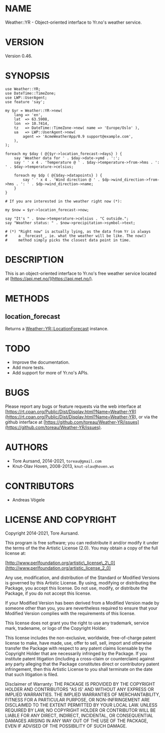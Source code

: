 # NAME

Weather::YR - Object-oriented interface to Yr.no's weather service.

# VERSION

Version 0.46.

# SYNOPSIS

    use Weather::YR;
    use DateTime::TimeZone;
    use LWP::UserAgent;
    use feature 'say';

    my $yr = Weather::YR->new(
        lang => 'en',
        lat  => 63.5908,
        lon  => 10.7414,
        tz   => DateTime::TimeZone->new( name => 'Europe/Oslo' ),
        ua   => LWP::UserAgent->new(
            agent => 'AcmeWeatherApp/0.9 support@example.com',
        ),
    );

    foreach my $day ( @{$yr->location_forecast->days} ) {
        say 'Weather data for ' . $day->date->ymd . ':';
        say ' ' x 4 . 'Temperature @ ' . $day->temperature->from->hms . ': ' . $day->temperature->celsius;

        foreach my $dp ( @{$day->datapoints} ) {
            say ' ' x 4 . 'Wind direction @ ' . $dp->wind_direction->from->hms . ': ' . $dp->wind_direction->name;
        }
    }

    # If you are interested in the weather right now (*):

    my $now = $yr->location_forecast->now;

    say "It's " . $now->temperature->celsius . "C outside.";
    say "Weather status: " . $now->precipitation->symbol->text;

    # (*) "Right now" is actually lying, as the data from Yr is always
    #     a _forecast_, ie. what the weather will be like. The now()
    #     method simply picks the closest data point in time.

# DESCRIPTION

This is an object-oriented interface to Yr.no's free weather service located at
[https://api.met.no/](https://api.met.no/).

# METHODS

## location\_forecast

Returns a [Weather::YR::LocationForecast](https://metacpan.org/pod/Weather%3A%3AYR%3A%3ALocationForecast) instance.

# TODO

- Improve the documentation.
- Add more tests.
- Add support for more of Yr.no's APIs.

# BUGS

Please report any bugs or feature requests via the web interface at
[https://rt.cpan.org/Public/Dist/Display.html?Name=Weather-YR](https://rt.cpan.org/Public/Dist/Display.html?Name=Weather-YR), or via
the github interface at [https://github.com/toreau/Weather-YR/issues](https://github.com/toreau/Weather-YR/issues).

# AUTHORS

- Tore Aursand, 2014-2021, `toreau@gmail.com`
- Knut-Olav Hoven, 2008-2013, `knut-olav@hoven.ws`

# CONTRIBUTORS

- Andreas Vögele

# LICENSE AND COPYRIGHT

Copyright 2014-2021, Tore Aursand.

This program is free software; you can redistribute it and/or modify it
under the terms of the the Artistic License (2.0). You may obtain a
copy of the full license at:

[http://www.perlfoundation.org/artistic\_license\_2\_0](http://www.perlfoundation.org/artistic_license_2_0)

Any use, modification, and distribution of the Standard or Modified
Versions is governed by this Artistic License. By using, modifying or
distributing the Package, you accept this license. Do not use, modify,
or distribute the Package, if you do not accept this license.

If your Modified Version has been derived from a Modified Version made
by someone other than you, you are nevertheless required to ensure that
your Modified Version complies with the requirements of this license.

This license does not grant you the right to use any trademark, service
mark, tradename, or logo of the Copyright Holder.

This license includes the non-exclusive, worldwide, free-of-charge
patent license to make, have made, use, offer to sell, sell, import and
otherwise transfer the Package with respect to any patent claims
licensable by the Copyright Holder that are necessarily infringed by the
Package. If you institute patent litigation (including a cross-claim or
counterclaim) against any party alleging that the Package constitutes
direct or contributory patent infringement, then this Artistic License
to you shall terminate on the date that such litigation is filed.

Disclaimer of Warranty: THE PACKAGE IS PROVIDED BY THE COPYRIGHT HOLDER
AND CONTRIBUTORS "AS IS' AND WITHOUT ANY EXPRESS OR IMPLIED WARRANTIES.
THE IMPLIED WARRANTIES OF MERCHANTABILITY, FITNESS FOR A PARTICULAR
PURPOSE, OR NON-INFRINGEMENT ARE DISCLAIMED TO THE EXTENT PERMITTED BY
YOUR LOCAL LAW. UNLESS REQUIRED BY LAW, NO COPYRIGHT HOLDER OR
CONTRIBUTOR WILL BE LIABLE FOR ANY DIRECT, INDIRECT, INCIDENTAL, OR
CONSEQUENTIAL DAMAGES ARISING IN ANY WAY OUT OF THE USE OF THE PACKAGE,
EVEN IF ADVISED OF THE POSSIBILITY OF SUCH DAMAGE.
